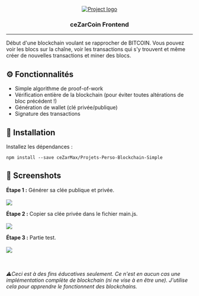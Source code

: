 <p align="center">
  <a href="" rel="noopener">
 <img src="https://i.imgur.com/8qK310p.png" alt="Project logo"></a>
</p>

<h3 align="center">ceZarCoin Frontend</h3>

<div align="center">



</div>

---


Début d'une blockchain voulant se rapprocher de BITCOIN. Vous pouvez voir les blocs sur la chaîne, voir les transactions qui s'y trouvent et même créer de nouvelles transactions et miner des blocs.

## ⚙️ Fonctionnalités <a name = "getting_started"></a>

  - Simple algorithme de proof-of-work 
  - Vérification entière de la blockchain (pour éviter toutes altérations de bloc précédent !)
  - Génération de wallet (clé privée/publique)
  - Signature des transactions

## 🏁 Installation <a name = "getting_started"></a>

Installez les dépendances :
```
npm install --save ceZarMax/Projets-Perso-Blockchain-Simple
```

## 📸 Screenshots

**Étape 1 :** Générer sa clée publique et privée.<br/>
<br/>![](https://imgur.com/tRVyN72.png)

**Étape 2 :** Copier sa clée privée dans le fichier main.js.
<br/><br/>![](https://imgur.com/o17dgcK.png)

**Étape 3 :** Partie test.
<br/><br/>![](https://imgur.com/hxhbFdK.png)

<br/><br/>
*⚠️Ceci est à des fins éducatives seulement. Ce n'est en aucun cas une implémentation complète de blockchain (ni ne vise à en être une). J'utilise cela pour apprendre le fonctionnent des blockchains.*
